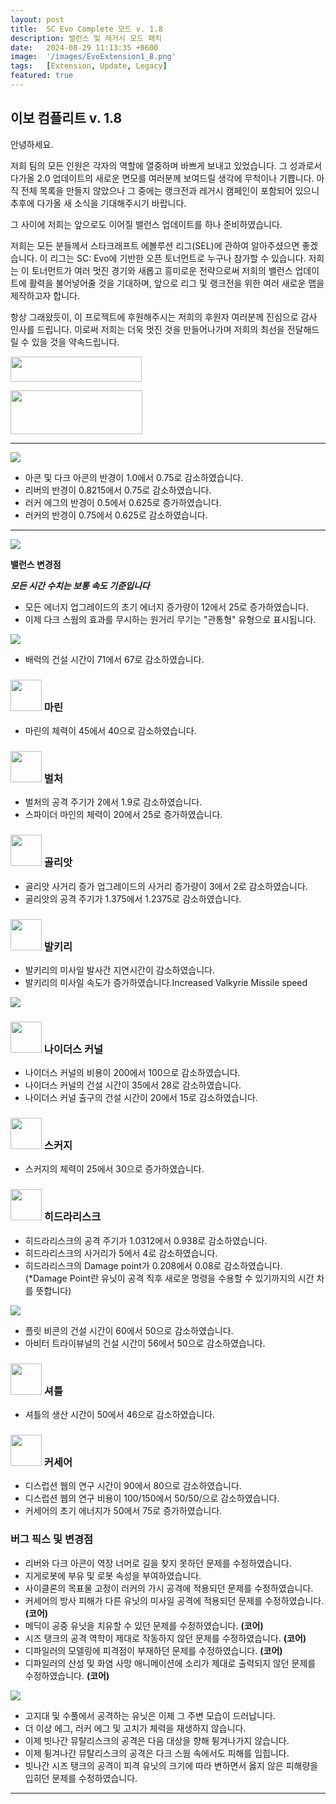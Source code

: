 ```yaml
---
layout: post
title:  SC Evo Complete 모드 v. 1.8
description: 밸런스 및 레거시 모드 패치
date:   2024-08-29 11:13:35 +0600
image:  '/images/EvoExtension1_8.png'
tags:   [Extension, Update, Legacy]
featured: true
---
```


## 이보 컴플리트 v. 1.8

안녕하세요.

저희 팀의 모든 인원은 각자의 역할에 열중하며 바쁘게 보내고 있었습니다. 그 성과로서 다가올 2.0 업데이트의 새로운 면모를 여러분께 보여드릴 생각에 무척이나 기쁩니다. 아직 전체 목록을 만들지 않았으나 그 중에는 랭크전과 레거시 캠페인이 포함되어 있으니 추후에 다가올 새 소식을 기대해주시기 바랍니다.

그 사이에 저희는 앞으로도 이어질 밸런스 업데이트를 하나 준비하였습니다.

저희는 모든 분들께서 스타크래프트 에볼루션 리그(SEL)에 관하여 알아주셨으면 좋겠습니다. 이 리그는 SC: Evo에 기반한 오픈 토너먼트로 누구나 참가할 수 있습니다. 저희는 이 토너먼트가 여러 멋진 경기와 새롭고 흥미로운 전략으로써 저희의 밸런스 업데이트에 활력을 불어넣어줄 것을 기대하며, 앞으로 리그 및 랭크전을 위한 여러 새로운 맵을 제작하고자 합니다.

항상 그래왔듯이, 이 프로젝트에 후원해주시는 저희의 후원자 여러분께 진심으로 감사 인사를 드립니다. 이로써 저희는 더욱 멋진 것을 만들어나가며 저희의 최선을 전달해드릴 수 있을 것을 약속드립니다.

<a href="https://paypal.me/KopruluKat/"><img src="{{site.baseurl}}/images/blue.png" width="210" height="40"></a> 

<a href="https://www.patreon.com/TeamKopruluSC2"><img src="{{site.baseurl}}/images/becomeAPatronBanner.png" width="211" height="70"></a> 

***

![]({{site.baseurl}}/images/Divider_CoreMods.png)

- 아콘 및 다크 아콘의 반경이 1.0에서 0.75로 감소하였습니다.
- 리버의 반경이 0.8215에서 0.75로 감소하였습니다.
- 러커 에그의 반경이 0.5에서 0.625로 증가하였습니다.
- 러커의 반경이 0.75에서 0.625로 감소하였습니다.

***

![]({{site.baseurl}}/images/Divider_Extension.png)

**밸런스 변경점**

***모든 시간 수치는 보통 속도 기준입니다***

- 모든 에너지 업그레이드의 초기 에너지 증가량이 12에서 25로 증가하였습니다.
- 이제 다크 스웜의 효과를 무시하는 원거리 무기는 "관통형" 유형으로 표시됩니다.

![]({{site.baseurl}}/images/Divider_Terran.png)


- 배럭의 건설 시간이 71에서 67로 감소하였습니다.

### <img src="{{site.baseurl}}/images/btn-unit-terran-marine@scbw.png" width="50" height="50"> 마린

- 마린의 체력이 45에서 40으로 감소하였습니다.

### <img src="{{site.baseurl}}/images/btn-unit-terran-vulture@scbw.png" width="50" height="50"> 벌처

- 벌처의 공격 주기가 2에서 1.9로 감소하였습니다.
- 스파이더 마인의 체력이 20에서 25로 증가하였습니다.

### <img src="{{site.baseurl}}/images/btn-unit-terran-goliath@scbw.png" width="50" height="50"> 골리앗

- 골리앗 사거리 증가 업그레이드의 사거리 증가량이 3에서 2로 감소하였습니다.
- 골리앗의 공격 주기가 1.375에서 1.2375로 감소하였습니다.

### <img src="{{site.baseurl}}/images/btn-unit-terran-valkyrie@scbw.png" width="50" height="50"> 발키리

- 발키리의 미사일 발사간 지연시간이 감소하였습니다.
- 발키리의 미사일 속도가 증가하였습니다.Increased Valkyrie Missile speed

![]({{site.baseurl}}/images/Divider_Zerg.png)

### <img src="{{site.baseurl}}/images/btn-building-zerg-nydusnetwork.png" width="50" height="50"> 나이더스 커널

- 나이더스 커널의 비용이 200에서 100으로 감소하였습니다.
- 나이더스 커널의 건설 시간이 35에서 28로 감소하였습니다.
- 나이더스 커널 출구의 건설 시간이 20에서 15로 감소하였습니다.

### <img src="{{site.baseurl}}/images/btn-unit-zerg-scourge.png" width="50" height="50"> 스커지

- 스커지의 체력이 25에서 30으로 증가하였습니다.

### <img src="{{site.baseurl}}/images/btn-unit-zerg-hydralisk@scbw.png" width="50" height="50"> 히드라리스크

- 히드라리스크의 공격 주기가 1.0312에서 0.938로 감소하였습니다.
- 히드라리스크의 사거리가 5에서 4로 감소하였습니다.
- 히드라리스크의 Damage point가 0.208에서 0.08로 감소하였습니다. (*Damage Point란 유닛이 공격 직후 새로운 명령을 수용할 수 있기까지의 시간 차를 뜻합니다)


![]({{site.baseurl}}/images/Divider_Protoss.png)

- 플릿 비콘의 건설 시간이 60에서 50으로 감소하였습니다.
- 아비터 트라이뷰널의 건설 시간이 56에서 50으로 감소하였습니다.

### <img src="{{site.baseurl}}/images/btn-unit-protoss-ShuttleSCBW.png" width="50" height="50"> 셔틀

- 셔틀의 생산 시간이 50에서 46으로 감소하였습니다.

### <img src="{{site.baseurl}}/images/btn-unit-protoss-corsair.png" width="50" height="50"> 커세어

- 디스럽션 웹의 연구 시간이 90에서 80으로 감소하였습니다.
- 디스럽션 웹의 연구 비용이 100/150에서 50/50/으로 감소하였습니다.
- 커세어의 초기 에너지가 50에서 75로 증가하였습니다.

### 버그 픽스 및 변경점

- 리버와 다크 아콘이 역장 너머로 길을 찾지 못하던 문제를 수정하였습니다.
- 지게로봇에 부유 및 로봇 속성을 부여하였습니다.
- 사이클론의 목표물 고정이 러커의 가시 공격에 적용되던 문제를 수정하였습니다.
- 커세어의 방사 피해가 다른 유닛의 미사일 공격에 적용되던 문제를 수정하였습니다. __(코어)__
- 메딕이 공중 유닛을 치유할 수 있던 문제를 수정하였습니다. __(코어)__
- 시즈 탱크의 공격 역학이 제대로 작동하지 않던 문제를 수정하였습니다. __(코어)__
- 디파일러의 모델링에 피격점이 부재하던 문제를 수정하였습니다. __(코어)__
- 디파일러의 산성 및 화염 사망 애니메이션에 소리가 제대로 출력되지 않던 문제를 수정하였습니다. __(코어)__

![]({{site.baseurl}}/images/Divider_Legacy.png)

- 고지대 및 수풀에서 공격하는 유닛은 이제 그 주변 모습이 드러납니다.
- 더 이상 에그, 러커 에그 및 고치가 체력을 재생하지 않습니다.
- 이제 빗나간 뮤탈리스크의 공격은 다음 대상을 향해 튕겨나가지 않습니다.
- 이제 튕겨나간 뮤탈리스크의 공격은 다크 스웜 속에서도 피해를 입힙니다.
- 빗나간 시즈 탱크의 공격이 피격 유닛의 크기에 따라 변하면서 옳지 않은 피해량을 입히던 문제를 수정하였습니다.

***


